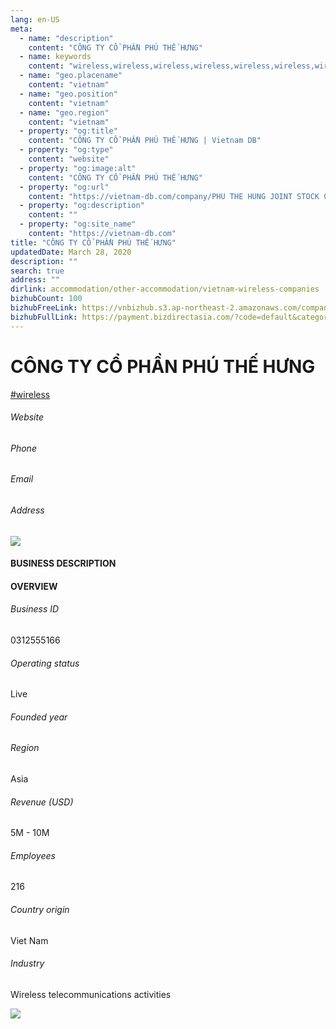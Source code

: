 ```yaml
---
lang: en-US
meta:
  - name: "description"
    content: "CÔNG TY CỔ PHẦN PHÚ THẾ HƯNG"
  - name: keywords
    content: "wireless,wireless,wireless,wireless,wireless,wireless,wireless,wireless,wireless,wireless,wireless,wireless,wireless,wireless,wireless,wireless,wireless,vietnam-wireless-companies"
  - name: "geo.placename"
    content: "vietnam"
  - name: "geo.position"
    content: "vietnam"
  - name: "geo.region"
    content: "vietnam"
  - property: "og:title"
    content: "CÔNG TY CỔ PHẦN PHÚ THẾ HƯNG | Vietnam DB"
  - property: "og:type"
    content: "website"
  - property: "og:image:alt"
    content: "CÔNG TY CỔ PHẦN PHÚ THẾ HƯNG"
  - property: "og:url"
    content: "https://vietnam-db.com/company/PHU THE HUNG JOINT STOCK COMPANY-2676242"
  - property: "og:description"
    content: ""
  - property: "og:site_name"
    content: "https://vietnam-db.com"
title: "CÔNG TY CỔ PHẦN PHÚ THẾ HƯNG"
updatedDate: March 28, 2020
description: ""
search: true
address: ""
dirlink: accommodation/other-accommodation/vietnam-wireless-companies
bizhubCount: 100
bizhubFreeLink: https://vnbizhub.s3.ap-northeast-2.amazonaws.com/companies/vietnam-wireless-companies_preview.xlsx
bizhubFullLink: https://payment.bizdirectasia.com/?code=default&category=bizhub&item=vietnam-wireless-companies&redirect=https://vietnam-db.com
---
```



<div class="bd-item">
    <div class="item-content">
        <div class="detail-title-wrap">
            <h1 class="detail-title">
                CÔNG TY CỔ PHẦN PHÚ THẾ HƯNG
            </h1>
        </div>
		<div class="detail-tagslist"><a href="/accommodation/other-accommodation/tags/wireless" class="detail-tagitem">#wireless</a></div>
        <h6 class="bd-label">Website</h6>
        <p></p>
		<h6 class="bd-label">Phone</h6>
        <p></p>
        <h6 class="bd-label">Email</h6>
        <p><a class="textColorPrimary" href="#"></a></p>
        <h6 class="bd-label">Address</h6>
        <p></p>
    </div>
</div>

<div class="banner-wrap text-center"><a href="" class="banner-link"><img src="/assets/vndb.com/BannerAds2.jpg" class="banner-img"></a></div>

<div class="bd-item">
    <div class="item-content">
        <h4 class="textColorPrimary item-title">BUSINESS DESCRIPTION</h4>
        <p></p>
    </div>
</div>

<div class="bd-item">
    <div class="item-content">
        <h4 class="textColorPrimary item-title">OVERVIEW</h4>
        <div class="item-info">
            <h6 class="bd-label">Business ID</h6>
            <p>0312555166</p>
        </div>
        <div class="item-info">
            <h6 class="bd-label">Operating status</h6>
            <p>Live<small class="bd-status_dot live"></small></p>
        </div>
        <div class="item-info">
            <h6 class="bd-label">Founded year</h6>
            <p></p>
        </div>
        <div class="item-info">
            <h6 class="bd-label">Region</h6>
            <p>Asia</p>
        </div>
        <div class="item-info">
            <h6 class="bd-label">Revenue (USD)</h6>
            <p>5M - 10M</p>
        </div>
        <div class="item-info">
            <h6 class="bd-label">Employees</h6>
            <p>216</p>
        </div>
        <div class="item-info">
            <h6 class="bd-label">Country origin</h6>
            <p>Viet Nam</p>
        </div>
        <div class="item-info">
            <h6 class="bd-label">Industry</h6>
            <p>Wireless telecommunications activities</p>
        </div>
    </div>
</div>

<div class="banner-wrap text-center"><a href="" class="banner-link"><img src="/assets/vndb.com/BannerAd_04_728x90.jpg" class="banner-img"></a></div>

<CustomPopup popupTitle="ENTER EMAIL TO DOWNLOAD" popupSubTitle="The companies data will be sent to your inbox. Please enter your email." :free="this.$frontmatter.bizhubFreeLink" :paid="this.$frontmatter.bizhubFullLink" :count="this.$frontmatter.bizhubCount"/>

